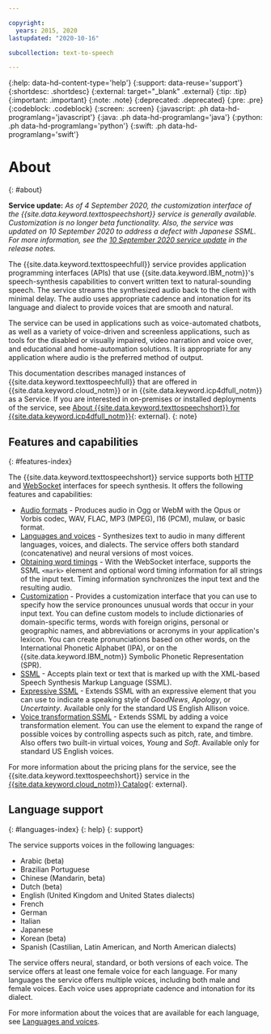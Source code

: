```yaml
---

copyright:
  years: 2015, 2020
lastupdated: "2020-10-16"

subcollection: text-to-speech

---
```


{:help: data-hd-content-type='help'}
{:support: data-reuse='support'}
{:shortdesc: .shortdesc}
{:external: target="_blank" .external}
{:tip: .tip}
{:important: .important}
{:note: .note}
{:deprecated: .deprecated}
{:pre: .pre}
{:codeblock: .codeblock}
{:screen: .screen}
{:javascript: .ph data-hd-programlang='javascript'}
{:java: .ph data-hd-programlang='java'}
{:python: .ph data-hd-programlang='python'}
{:swift: .ph data-hd-programlang='swift'}

# About
{: #about}

**Service update:** *As of 4 September 2020, the customization interface of the {{site.data.keyword.texttospeechshort}} service is generally available. Customization is no longer beta functionality. Also, the service was updated on 10 September 2020 to address a defect with Japanese SSML. For more information, see the [10 September 2020 service update](/docs/text-to-speech?topic=text-to-speech-release-notes#September2020b) in the release notes.*

The {{site.data.keyword.texttospeechfull}} service provides application programming interfaces (APIs) that use {{site.data.keyword.IBM_notm}}'s speech-synthesis capabilities to convert written text to natural-sounding speech. The service streams the synthesized audio back to the client with minimal delay. The audio uses appropriate cadence and intonation for its language and dialect to provide voices that are smooth and natural.

The service can be used in applications such as voice-automated chatbots, as well as a variety of voice-driven and screenless applications, such as tools for the disabled or visually impaired, video narration and voice over, and educational and home-automation solutions. It is appropriate for any application where audio is the preferred method of output.

This documentation describes managed instances of {{site.data.keyword.texttospeechfull}} that are offered in {{site.data.keyword.cloud_notm}} or in {{site.data.keyword.icp4dfull_notm}} as a Service. If you are interested in on-premises or installed deployments of the service, see [About {{site.data.keyword.texttospeechshort}} for {{site.data.keyword.icp4dfull_notm}}](https://{DomainName}/docs/text-to-speech-data?topic=text-to-speech-data-about#about){: external}.
{: note}

## Features and capabilities
{: #features-index}

The {{site.data.keyword.texttospeechshort}} service supports both [HTTP](/docs/text-to-speech?topic=text-to-speech-usingHTTP) and [WebSocket](/docs/text-to-speech?topic=text-to-speech-usingWebSocket) interfaces for speech synthesis. It offers the following features and capabilities:

-   [Audio formats](/docs/text-to-speech?topic=text-to-speech-audioFormats) - Produces audio in Ogg or WebM with the Opus or Vorbis codec, WAV, FLAC, MP3 (MPEG), l16 (PCM), mulaw, or basic format.
-   [Languages and voices](/docs/text-to-speech?topic=text-to-speech-voices) - Synthesizes text to audio in many different languages, voices, and dialects. The service offers both standard (concatenative) and neural versions of most voices.
-   [Obtaining word timings](/docs/text-to-speech?topic=text-to-speech-timing) - With the WebSocket interface, supports the SSML `<mark>` element and optional word timing information for all strings of the input text. Timing information synchronizes the input text and the resulting audio.
-   [Customization](/docs/text-to-speech?topic=text-to-speech-customIntro) - Provides a customization interface that you can use to specify how the service pronounces unusual words that occur in your input text. You can define custom models to include dictionaries of domain-specific terms, words with foreign origins, personal or geographic names, and abbreviations or acronyms in your application's lexicon. You can create pronunciations based on other words, on the International Phonetic Alphabet (IPA), or on the {{site.data.keyword.IBM_notm}} Symbolic Phonetic Representation (SPR).
-   [SSML](/docs/text-to-speech?topic=text-to-speech-ssml) - Accepts plain text or text that is marked up with the XML-based Speech Synthesis Markup Language (SSML).
-   [Expressive SSML](/docs/text-to-speech?topic=text-to-speech-expressive) - Extends SSML with an expressive element that you can use to indicate a speaking style of *GoodNews*, *Apology*, or *Uncertainty*. Available only for the standard US English Allison voice.
-   [Voice transformation SSML](/docs/text-to-speech?topic=text-to-speech-transformation) - Extends SSML by adding a voice transformation element. You can use the element to expand the range of possible voices by controlling aspects such as pitch, rate, and timbre. Also offers two built-in virtual voices, *Young* and *Soft*. Available only for standard US English voices.

For more information about the pricing plans for the service, see the {{site.data.keyword.texttospeechshort}} service in the [{{site.data.keyword.cloud_notm}} Catalog](https://{DomainName}/catalog/text-to-speech){: external}.

## Language support
{: #languages-index}
{: help}
{: support}

The service supports voices in the following languages:

-   Arabic (beta)
-   Brazilian Portuguese
-   Chinese (Mandarin, beta)
-   Dutch (beta)
-   English (United Kingdom and United States dialects)
-   French
-   German
-   Italian
-   Japanese
-   Korean (beta)
-   Spanish (Castilian, Latin American, and North American dialects)

The service offers neural, standard, or both versions of each voice. The service offers at least one female voice for each language. For many languages the service offers multiple voices, including both male and female voices. Each voice uses appropriate cadence and intonation for its dialect.

For more information about the voices that are available for each language, see [Languages and voices](/docs/text-to-speech?topic=text-to-speech-voices).
